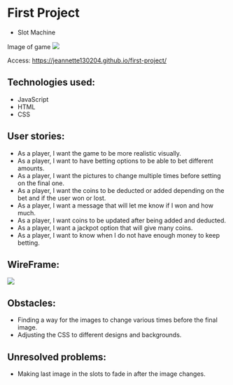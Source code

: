 # First Project
- Slot Machine

Image of game
![](./SlotView.png)

Access:  https://jeannette130204.github.io/first-project/

## Technologies used:
- JavaScript
- HTML
- CSS

## User stories:
- As a player, I want the game to be more realistic visually.
- As a player, I want to have betting options to be able to bet different amounts.
- As a player, I want the pictures to change multiple times before setting on the final one.
- As a player, I want the coins to be deducted or added depending on the bet and if the user won or lost.
- As a player, I want a message that will let me know if I won and how much.
- As a player, I want coins to be updated after being added and deducted.
- As a player, I want a jackpot option that will give many coins.
- As a player, I want to know when I do not have enough money to keep betting.

## WireFrame:
![](./WireFrame.png)

## Obstacles:
- Finding a way for the images to change various times before the final image.
- Adjusting the CSS to different designs and backgrounds.

## Unresolved problems: 
- Making last image in the slots to fade in after the image changes.
